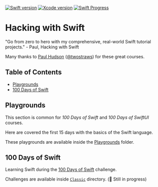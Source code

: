 [![Swift version][swift_badge]][swift_release_notes]
[![Xcode version][xcode_badge]][xcode_website]
[![Swift Progress][swift_progress]][swift_current_day]

# Hacking with Swift

"Go from zero to hero with my comprehensive, real-world Swift tutorial projects." - Paul, Hacking with Swift

Many thanks to [Paul Hudson](https://twitter.com/twostraws) ([@twostraws](https://github.com/twostraws)) for these great courses.

## Table of Contents

- [Playgrounds](#playgrounds)
- [100 Days of Swift](#100-days-of-swift)

## Playgrounds

This section is common for _100 Days of Swift_ and _100 Days of SwiftUI_ courses.

Here are covered the first 15 days with the basics of the Swift language.

These playgrounds are available inside the [Playgrounds](Playgrounds) folder.

## 100 Days of Swift

Learning Swift during the [100 Days of Swift](https://www.hackingwithswift.com/100) challenge.

Challenges are available inside [`Classic`](Classic) directory. (🚧 Still in progress)

[swift_release_notes]: https://swift.org/blog/swift-5-2-released/
[swift_badge]: https://img.shields.io/badge/Swift-5.2-FA7343?logo=swift

[xcode_website]: https://developer.apple.com/xcode/
[xcode_badge]: https://img.shields.io/badge/Xcode-12.0-1575F9?style=flat&logo=Xcode

[swift_current_day]: https://www.hackingwithswift.com/100/57
[swift_progress]: https://img.shields.io/badge/100%20Days%20of%20Swift-57-D64D42
